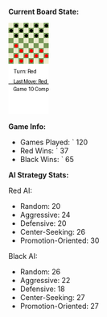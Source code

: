 
**Current Board State:**  
<!-- START_GIF -->
![Checkers Game](./checkers_game.gif)
<!-- END_GIF -->

**Game Info:**  
- Games Played: `<!-- GAMES_PLAYED --> 120
- Red Wins: `<!-- RED_WINS --> 37
- Black Wins: `<!-- BLACK_WINS --> 65

<!-- AI_STATS -->
**AI Strategy Stats:**

Red AI:
- Random: 20
- Aggressive: 24
- Defensive: 20
- Center-Seeking: 26
- Promotion-Oriented: 30

Black AI:
- Random: 26
- Aggressive: 22
- Defensive: 18
- Center-Seeking: 27
- Promotion-Oriented: 27
